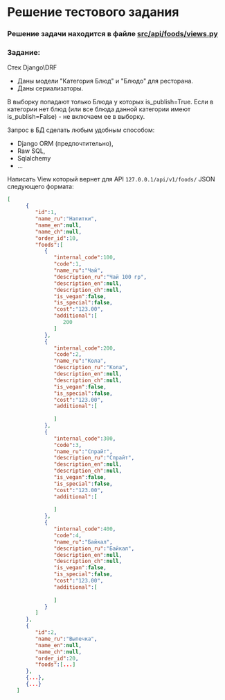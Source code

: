 # Решение тестового задания 

### Решение задачи находится в файле [src/api/foods/views.py](/src/api/foods/views.py)


### Задание:

  Стек Django\DRF

  - Даны модели "Категория Блюд" и "Блюдо" для ресторана.
  - Даны сериализаторы.
  
  В выборку попадают только Блюда у которых is_publish=True. 
  Если в категории нет блюд (или все блюда данной категории 
  имеют is_publish=False) - не включаем ее в выборку. 
  
  Запрос в БД сделать любым удобным способом: 
  - Django ORM (предпочтительно), 
  - Raw SQL, 
  - Sqlalchemy
  - ... 
    
Написать View который вернет для API `127.0.0.1/api/v1/foods/` 
    JSON следующего формата:

```json
[
      {
         "id":1,
         "name_ru":"Напитки",
         "name_en":null,
         "name_ch":null,
         "order_id":10,
         "foods":[
            {
               "internal_code":100,
               "code":1,
               "name_ru":"Чай",
               "description_ru":"Чай 100 гр",
               "description_en":null,
               "description_ch":null,
               "is_vegan":false,
               "is_special":false,
               "cost":"123.00",
               "additional":[
                  200
               ]
            },
            {
               "internal_code":200,
               "code":2,
               "name_ru":"Кола",
               "description_ru":"Кола",
               "description_en":null,
               "description_ch":null,
               "is_vegan":false,
               "is_special":false,
               "cost":"123.00",
               "additional":[
                  
               ]
            },
            {
               "internal_code":300,
               "code":3,
               "name_ru":"Спрайт",
               "description_ru":"Спрайт",
               "description_en":null,
               "description_ch":null,
               "is_vegan":false,
               "is_special":false,
               "cost":"123.00",
               "additional":[
                  
               ]
            },
            {
               "internal_code":400,
               "code":4,
               "name_ru":"Байкал",
               "description_ru":"Байкал",
               "description_en":null,
               "description_ch":null,
               "is_vegan":false,
               "is_special":false,
               "cost":"123.00",
               "additional":[
                  
               ]
            }
         ]
      },
      {
         "id":2,
         "name_ru":"Выпечка",
         "name_en":null,
         "name_ch":null,
         "order_id":20,
         "foods":[...]
      },
      {...},
      {...}
   ]
```
  
